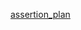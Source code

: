 [assertion_plan](https://docs.google.com/spreadsheets/d/1wBrPUgRSf9uQSAqUaJ4gAjGGFnbHMupiVFem7Zwe3SQ/edit?gid=378861292#gid=378861292)
